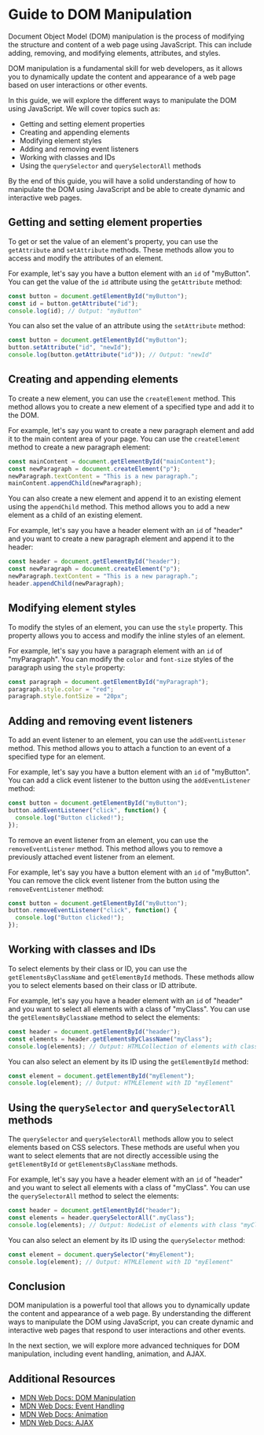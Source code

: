 # Guide to DOM Manipulation

Document Object Model (DOM) manipulation is the process of modifying the structure and content of a web page using JavaScript. This can include adding, removing, and modifying elements, attributes, and styles.

DOM manipulation is a fundamental skill for web developers, as it allows you to dynamically update the content and appearance of a web page based on user interactions or other events.

In this guide, we will explore the different ways to manipulate the DOM using JavaScript. We will cover topics such as:

- Getting and setting element properties
- Creating and appending elements
- Modifying element styles
- Adding and removing event listeners
- Working with classes and IDs
- Using the `querySelector` and `querySelectorAll` methods

By the end of this guide, you will have a solid understanding of how to manipulate the DOM using JavaScript and be able to create dynamic and interactive web pages.

## Getting and setting element properties

To get or set the value of an element's property, you can use the `getAttribute` and `setAttribute` methods. These methods allow you to access and modify the attributes of an element.

For example, let's say you have a button element with an `id` of "myButton". You can get the value of the `id` attribute using the `getAttribute` method:

```javascript
const button = document.getElementById("myButton");
const id = button.getAttribute("id");
console.log(id); // Output: "myButton"
```

You can also set the value of an attribute using the `setAttribute` method:

```javascript
const button = document.getElementById("myButton");
button.setAttribute("id", "newId");
console.log(button.getAttribute("id")); // Output: "newId"
```

## Creating and appending elements

To create a new element, you can use the `createElement` method. This method allows you to create a new element of a specified type and add it to the DOM.

For example, let's say you want to create a new paragraph element and add it to the main content area of your page. You can use the `createElement` method to create a new paragraph element:

```javascript
const mainContent = document.getElementById("mainContent");
const newParagraph = document.createElement("p");
newParagraph.textContent = "This is a new paragraph.";
mainContent.appendChild(newParagraph);
```

You can also create a new element and append it to an existing element using the `appendChild` method. This method allows you to add a new element as a child of an existing element.

For example, let's say you have a header element with an `id` of "header" and you want to create a new paragraph element and append it to the header:

```javascript
const header = document.getElementById("header");
const newParagraph = document.createElement("p");
newParagraph.textContent = "This is a new paragraph.";
header.appendChild(newParagraph);
```

## Modifying element styles

To modify the styles of an element, you can use the `style` property. This property allows you to access and modify the inline styles of an element.

For example, let's say you have a paragraph element with an `id` of "myParagraph". You can modify the `color` and `font-size` styles of the paragraph using the `style` property:

```javascript
const paragraph = document.getElementById("myParagraph");
paragraph.style.color = "red";
paragraph.style.fontSize = "20px";
```

## Adding and removing event listeners

To add an event listener to an element, you can use the `addEventListener` method. This method allows you to attach a function to an event of a specified type for an element.

For example, let's say you have a button element with an `id` of "myButton". You can add a click event listener to the button using the `addEventListener` method:

```javascript
const button = document.getElementById("myButton");
button.addEventListener("click", function() {
  console.log("Button clicked!");
});
```

To remove an event listener from an element, you can use the `removeEventListener` method. This method allows you to remove a previously attached event listener from an element.

For example, let's say you have a button element with an `id` of "myButton". You can remove the click event listener from the button using the `removeEventListener` method:

```javascript
const button = document.getElementById("myButton");
button.removeEventListener("click", function() {
  console.log("Button clicked!");
});
```

## Working with classes and IDs

To select elements by their class or ID, you can use the `getElementsByClassName` and `getElementById` methods. These methods allow you to select elements based on their class or ID attribute.

For example, let's say you have a header element with an `id` of "header" and you want to select all elements with a class of "myClass". You can use the `getElementsByClassName` method to select the elements:

```javascript
const header = document.getElementById("header");
const elements = header.getElementsByClassName("myClass");
console.log(elements); // Output: HTMLCollection of elements with class "myClass"
```

You can also select an element by its ID using the `getElementById` method:

```javascript
const element = document.getElementById("myElement");
console.log(element); // Output: HTMLElement with ID "myElement"
```

## Using the `querySelector` and `querySelectorAll` methods

The `querySelector` and `querySelectorAll` methods allow you to select elements based on CSS selectors. These methods are useful when you want to select elements that are not directly accessible using the `getElementById` or `getElementsByClassName` methods.

For example, let's say you have a header element with an `id` of "header" and you want to select all elements with a class of "myClass". You can use the `querySelectorAll` method to select the elements:

```javascript
const header = document.getElementById("header");
const elements = header.querySelectorAll(".myClass");
console.log(elements); // Output: NodeList of elements with class "myClass"
```

You can also select an element by its ID using the `querySelector` method:

```javascript
const element = document.querySelector("#myElement");
console.log(element); // Output: HTMLElement with ID "myElement"
```

## Conclusion

DOM manipulation is a powerful tool that allows you to dynamically update the content and appearance of a web page. By understanding the different ways to manipulate the DOM using JavaScript, you can create dynamic and interactive web pages that respond to user interactions and other events.

In the next section, we will explore more advanced techniques for DOM manipulation, including event handling, animation, and AJAX.

## Additional Resources

- [MDN Web Docs: DOM Manipulation](https://developer.mozilla.org/en-US/docs/Web/API/Document_Object_Model/Manipulation)
- [MDN Web Docs: Event Handling](https://developer.mozilla.org/en-US/docs/Web/API/EventTarget)
- [MDN Web Docs: Animation](https://developer.mozilla.org/en-US/docs/Web/API/Animation)
- [MDN Web Docs: AJAX](https://developer.mozilla.org/en-US/docs/Web/Guide/AJAX)
